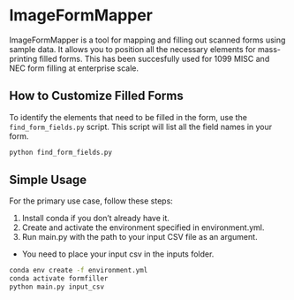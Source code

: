 # ImageFormMapper

ImageFormMapper is a tool for mapping and filling out scanned forms using sample data. It allows you to position all the necessary elements for mass-printing filled forms.
This has been succesfully used for 1099 MISC and NEC form filling at enterprise scale.

## How to Customize Filled Forms

To identify the elements that need to be filled in the form, use the `find_form_fields.py` script. This script will list all the field names in your form.

```bash
python find_form_fields.py
```

## Simple Usage

For the primary use case, follow these steps:

1. Install conda if you don’t already have it.
2. Create and activate the environment specified in environment.yml.
3. Run main.py with the path to your input CSV file as an argument.
- You need to place your input csv in the inputs folder.

```bash
conda env create -f environment.yml
conda activate formfiller
python main.py input_csv
```
